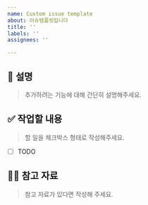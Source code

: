```yaml
---
name: Custom issue template
about: 이슈템플릿입니다
title: ''
labels: ''
assignees: ''

---
```


## 📄 설명

> 추가하려는 기능에 대해 간단히 설명해주세요.

## ✅ 작업할 내용

> 할 일을 체크박스 형태로 작성해주세요.
- [ ] TODO

##  🙋🏻 참고 자료

> 참고 자료가 있다면 작성해 주세요.
